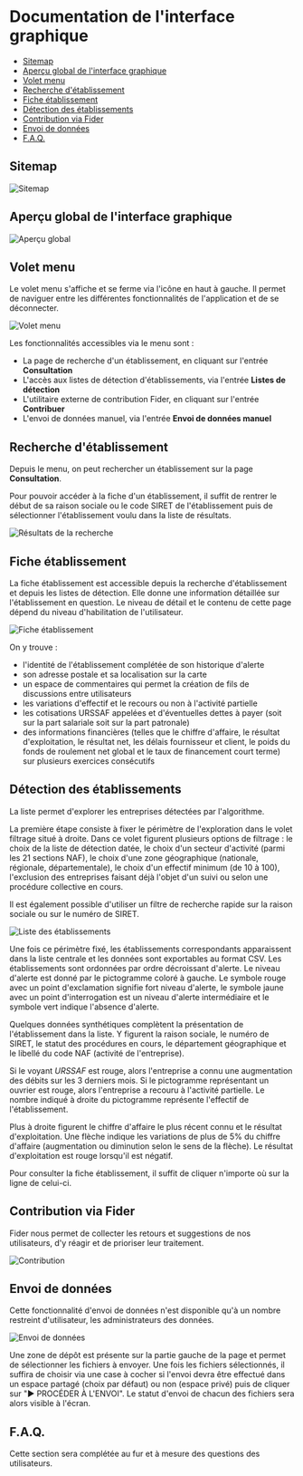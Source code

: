 # Documentation de l'interface graphique

<!-- START doctoc generated TOC please keep comment here to allow auto update -->
<!-- DON'T EDIT THIS SECTION, INSTEAD RE-RUN doctoc TO UPDATE -->

- [Sitemap](#sitemap)
- [Aperçu global de l'interface graphique](#aper%C3%A7u-global-de-linterface-graphique)
- [Volet menu](#volet-menu)
- [Recherche d'établissement](#recherche-d%C3%A9tablissement)
- [Fiche établissement](#fiche-%C3%A9tablissement)
- [Détection des établissements](#d%C3%A9tection-des-%C3%A9tablissements)
- [Contribution via Fider](#contribution-via-fider)
- [Envoi de données](#envoi-de-donn%C3%A9es)
- [F.A.Q.](#faq)

<!-- END doctoc generated TOC please keep comment here to allow auto update -->

## Sitemap

![Sitemap](./interface/sitemap.png)

## Aperçu global de l'interface graphique

![Aperçu global](./interface/accueil.png)

## Volet menu

Le volet menu s'affiche et se ferme via l'icône en haut à gauche.
Il permet de naviguer entre les différentes fonctionnalités de l'application et de se déconnecter.

![Volet menu](./interface/volet-menu.png)

Les fonctionnalités accessibles via le menu sont :

- La page de recherche d'un établissement, en cliquant sur l'entrée **Consultation**
- L'accès aux listes de détection d'établissements, via l'entrée **Listes de détection**
- L'utilitaire externe de contribution Fider, en cliquant sur l'entrée **Contribuer**
- L'envoi de données manuel, via l'entrée **Envoi de données manuel**

## Recherche d'établissement

Depuis le menu, on peut rechercher un établissement sur la page **Consultation**.

Pour pouvoir accéder à la fiche d'un établissement, il suffit de rentrer le début de sa raison sociale ou le code SIRET de l'établissement puis de sélectionner l'établissement voulu dans la liste de résultats.

![Résultats de la recherche](./interface/resultats-recherche.png)

## Fiche établissement

La fiche établissement est accessible depuis la recherche d'établissement et depuis les listes de détection.
Elle donne une information détaillée sur l'établissement en question. Le niveau de détail et le contenu de cette page dépend du niveau d'habilitation de l'utilisateur.

![Fiche établissement](./interface/fiche-etablissement.png)

On y trouve :

- l'identité de l'établissement complétée de son historique d'alerte
- son adresse postale et sa localisation sur la carte
- un espace de commentaires qui permet la création de fils de discussions entre utilisateurs
- les variations d'effectif et le recours ou non à l'activité partielle
- les cotisations URSSAF appelées et d'éventuelles dettes à payer (soit sur la part salariale soit sur la part patronale)
- des informations financières (telles que le chiffre d'affaire, le résultat d'exploitation, le résultat net, les délais fournisseur et client, le poids du fonds de roulement net global et le taux de financement court terme) sur plusieurs exercices consécutifs

## Détection des établissements

La liste permet d'explorer les entreprises détectées par l'algorithme.

La première étape consiste à fixer le périmètre de l'exploration dans le volet filtrage situé à droite. Dans ce volet figurent plusieurs options de filtrage : le choix de la liste de détection datée, le choix d'un secteur d'activité (parmi les 21 sections NAF), le choix d'une zone géographique (nationale, régionale, départementale), le choix d'un effectif minimum (de 10 à 100), l'exclusion des entreprises faisant déjà l'objet d'un suivi ou selon une procédure collective en cours.

Il est également possible d'utiliser un filtre de recherche rapide sur la raison sociale ou sur le numéro de SIRET.

![Liste des établissements](./interface/liste-detection.png)

Une fois ce périmètre fixé, les établissements correspondants apparaissent dans la liste centrale et les données sont exportables au format CSV.
Les établissements sont ordonnées par ordre décroissant d'alerte. Le niveau d'alerte est donné par le pictogramme coloré à gauche. Le symbole rouge avec un point d'exclamation signifie fort niveau d'alerte, le symbole jaune avec un point d'interrogation est un niveau d'alerte intermédiaire et le symbole vert indique l'absence d'alerte.

Quelques données synthétiques complètent la présentation de l'établissement dans la liste. Y figurent la raison sociale, le numéro de SIRET, le statut des procédures en cours, le département géographique et le libellé du code NAF (activité de l'entreprise).

Si le voyant _URSSAF_ est rouge, alors l'entreprise a connu une augmentation des débits sur les 3 derniers mois.
Si le pictogramme représentant un ouvrier est rouge, alors l'entreprise a recouru à l'activité partielle. Le nombre indiqué à droite du pictogramme représente l'effectif de l'établissement.

Plus à droite figurent le chiffre d'affaire le plus récent connu et le résultat d'exploitation. Une flèche indique les variations de plus de 5% du chiffre d'affaire (augmentation ou diminution selon le sens de la flèche). Le résultat d'exploitation est rouge lorsqu'il est négatif.

Pour consulter la fiche établissement, il suffit de cliquer n'importe où sur la ligne de celui-ci.

## Contribution via Fider

Fider nous permet de collecter les retours et suggestions de nos utilisateurs, d'y réagir et de prioriser leur traitement.

![Contribution](./interface/contribuer.jpg)

## Envoi de données

Cette fonctionnalité d'envoi de données n'est disponible qu'à un nombre restreint d'utilisateur, les administrateurs des données.

![Envoi de données](./interface/envoi-donnees.png)

Une zone de dépôt est présente sur la partie gauche de la page et permet de sélectionner les fichiers à envoyer. Une fois les fichiers sélectionnés, il suffira de choisir via une case à cocher si l'envoi devra être effectué dans un espace partagé (choix par défaut) ou non (espace privé) puis de cliquer sur "▶ PROCÉDER À L'ENVOI". Le statut d'envoi de chacun des fichiers sera alors visible à l'écran.

## F.A.Q.

Cette section sera complétée au fur et à mesure des questions des utilisateurs.

